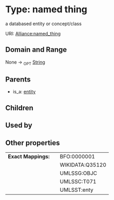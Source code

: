 
# Type: named thing


a databased entity or concept/class

URI: [Alliance:named_thing](http://alliancegenome.org/named_thing)


## Domain and Range

None ->  <sub>OPT</sub> [String](types/String.md)

## Parents

 *  is_a: [entity](entity.md)

## Children


## Used by


## Other properties

|  |  |  |
| --- | --- | --- |
| **Exact Mappings:** | | BFO:0000001 |
|  | | WIKIDATA:Q35120 |
|  | | UMLSSG:OBJC |
|  | | UMLSSC:T071 |
|  | | UMLSST:enty |

